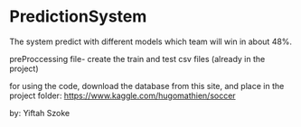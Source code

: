 # PredictionSystem

The system predict with different models which team will win in about 48%.

preProccessing file- create the train and test csv files (already in the project)

for using the code, download the database from this site, and place in the project folder:
https://www.kaggle.com/hugomathien/soccer

by: Yiftah Szoke
